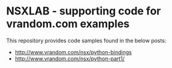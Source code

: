 # NSXLAB - supporting code for vrandom.com examples
This repository provides code samples found in the below posts:

- http://www.vrandom.com/nsx/python-bindings
- http://www.vrandom.com/nsx/python-part1/
